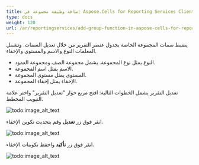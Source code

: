 ```yaml
---
title: إضافة وظيفة مجموعة في Aspose.Cells for Reporting Services Client
type: docs
weight: 120
url: /ar/reportingservices/add-group-function-in-aspose-cells-for-reporting-services-client/
---
```


يضبط سمات المجموعة الخاصة بجدول عنصر التقرير من خلال تعديل السمات. وتشمل المعلمات النوع والاسم والمستوى والإخفاء.

- النوع يمثل نوع المجموعة. يشمل مجموعة الصف ومجموعة العمود.
- الاسم يمثل اسم المجموعة.
- المستوى يمثل مستوى المجموعة.
- الإخفاء يمثل إخفاء المجموعة.

تعديل التقرير يشمل الخطوات التالية:
افتح مربع حوار "تعديل التقرير" واختر علامة التبويب المخطط.

![todo:image_alt_text](add-group-function-in-aspose-cells-for-reporting-services-client_1.jpg)


انقر فوق زر **تعديل** وقم بتحديث تكوين الإخفاء. 

![todo:image_alt_text](add-group-function-in-aspose-cells-for-reporting-services-client_2.jpg)


انقر فوق زر **تأكيد** واحفظ تكوينات الإخفاء. 

![todo:image_alt_text](add-group-function-in-aspose-cells-for-reporting-services-client_3.jpg)
